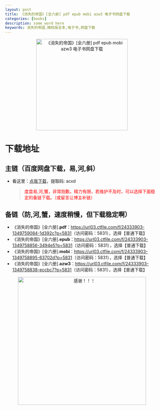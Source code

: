 ```yaml
---
layout: post
title: 《消失的帝国》[全六册] pdf epub mobi azw3 电子书网盘下载
categories: [books]
description: some word here
keywords: 消失的帝国,精校版全本,电子书,网盘下载
---
```


<div align="center"><img src="http://qweree.cn/wp-content/uploads/2024/08/xiao-shi-de-di-guo-tuya.jpg" alt="《消失的帝国》[全六册] pdf epub mobi azw3 电子书网盘下载" width="300px" height="auto"></div>

# 下载地址

## 主链（百度网盘下载，易,河,斜）

- 看这里：[点我下载](https://pan.baidu.com/s/1iMXUbSbtZQZjDcqDmnWUyw?pwd=acxd)，提取码: acxd

  > <p style="color:red" >度盘易,河,蟹，非常抱歉。精力有限，若维护不及时，可以选择下面稳定的备链下载。（或留言让博主补链）</p>

## 备链（防,河,蟹，速度稍慢，但下载稳定啊）

- 《消失的帝国》[全六册].**pdf**：<https://url03.ctfile.com/f/24333903-1349759084-1d392c?p=5831>（访问密码：5831），选择【普通下载】
- 《消失的帝国》[全六册].**epub**：<https://url03.ctfile.com/f/24333903-1349758856-3494e5?p=5831>（访问密码：5831），选择【普通下载】
- 《消失的帝国》[全六册].**mobi**：<https://url03.ctfile.com/f/24333903-1349758895-63702d?p=5831>（访问密码：5831），选择【普通下载】
- 《消失的帝国》[全六册].**azw3**：<https://url03.ctfile.com/f/24333903-1349758838-eccbc7?p=5831>（访问密码：5831），选择【普通下载】

<div align="center"><img src="https://pic.imgdb.cn/item/661246bf68eb935713c7f81c.gif" alt="感谢！！！" width="420px" height="auto"/></div>
